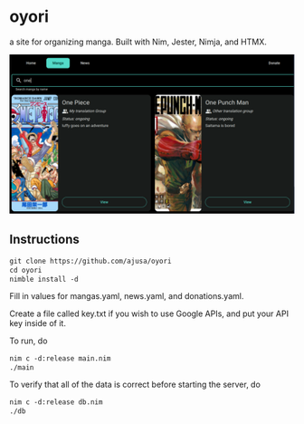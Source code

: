 # oyori
a site for organizing manga. Built with Nim, Jester, Nimja, and HTMX.

![](manga.png)

## Instructions

```
git clone https://github.com/ajusa/oyori
cd oyori
nimble install -d
```
Fill in values for mangas.yaml, news.yaml, and donations.yaml. 

Create a file called key.txt if you wish to use Google APIs, and put your API key inside of it.

To run, do 
```
nim c -d:release main.nim
./main
```

To verify that all of the data is correct before starting the server, do
```
nim c -d:release db.nim
./db
```

